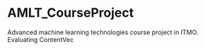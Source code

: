 # AMLT_CourseProject
Advanced machine learning technologies course project in ITMO. Evaluating ContentVec
